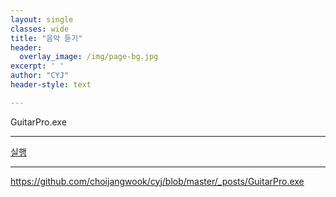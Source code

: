 ```yaml
--- 
layout: single
classes: wide
title: "음악 듣기"
header:
  overlay_image: /img/page-bg.jpg
excerpt: ' '
author: "CYJ"
header-style: text

---  
```


GuitarPro.exe

---


<a href="choijangwook://127.0.0.1:5900">실행</a>


---
https://github.com/choijangwook/cyj/blob/master/_posts/GuitarPro.exe
